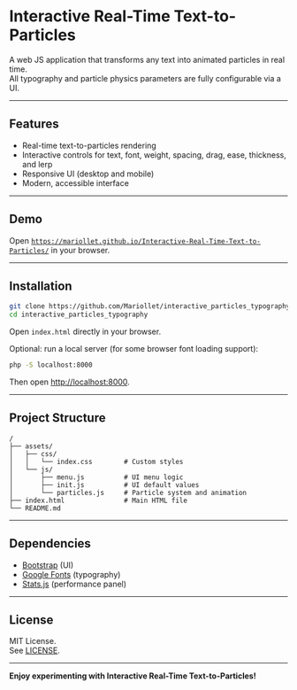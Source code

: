 # Interactive Real-Time Text-to-Particles

A web JS application that transforms any text into animated particles in real time.  
All typography and particle physics parameters are fully configurable via a UI.

---

## Features

- Real-time text-to-particles rendering
- Interactive controls for text, font, weight, spacing, drag, ease, thickness, and lerp
- Responsive UI (desktop and mobile)
- Modern, accessible interface

---

## Demo

Open [`https://mariollet.github.io/Interactive-Real-Time-Text-to-Particles/`](https://mariollet.github.io/Interactive-Real-Time-Text-to-Particles/) in your browser.

---

## Installation

```sh
git clone https://github.com/Mariollet/interactive_particles_typography.git
cd interactive_particles_typography
```

Open `index.html` directly in your browser.

Optional: run a local server (for some browser font loading support):

```sh
php -S localhost:8000
```
Then open [http://localhost:8000](http://localhost:8000).

---

## Project Structure

```
/
├── assets/
│   ├── css/
│   │   └── index.css        # Custom styles
│   └── js/
│       ├── menu.js          # UI menu logic
│       ├── init.js          # UI default values
│       └── particles.js     # Particle system and animation
├── index.html               # Main HTML file
└── README.md
```

---

## Dependencies

- [Bootstrap](https://getbootstrap.com/) (UI)
- [Google Fonts](https://fonts.google.com/) (typography)
- [Stats.js](https://github.com/mrdoob/stats.js/) (performance panel)

---

## License

MIT License.  
See [LICENSE](LICENSE).

---

**Enjoy experimenting with Interactive Real-Time Text-to-Particles!**

